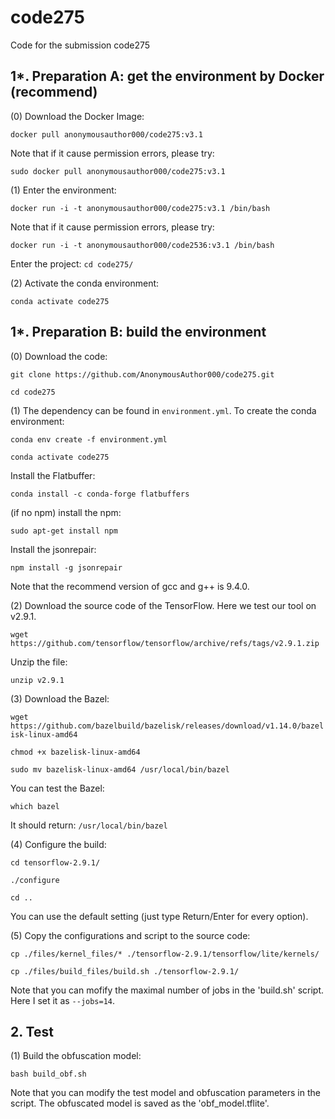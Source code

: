 # code275

Code for the submission code275

## 1*. Preparation A: get the environment by Docker (recommend)

(0) Download the Docker Image:

`docker pull anonymousauthor000/code275:v3.1`

Note that if it cause permission errors, please try: 

`sudo docker pull anonymousauthor000/code275:v3.1`

(1) Enter the environment:

`docker run -i -t anonymousauthor000/code275:v3.1 /bin/bash`

Note that if it cause permission errors, please try: 

`docker run -i -t anonymousauthor000/code2536:v3.1 /bin/bash`

Enter the project:
`cd code275/`

(2) Activate the conda environment: 

`conda activate code275`

## 1*. Preparation B: build the environment

(0) Download the code:

`git clone https://github.com/AnonymousAuthor000/code275.git`

`cd code275`

(1) The dependency can be found in `environment.yml`. To create the conda environment:

`conda env create -f environment.yml`

`conda activate code275`

Install the Flatbuffer:

`conda install -c conda-forge flatbuffers`

(if no npm) install the npm:

`sudo apt-get install npm`

Install the jsonrepair:

`npm install -g jsonrepair`

Note that the recommend version of gcc and g++ is 9.4.0.


(2) Download the source code of the TensorFlow. Here we test our tool on v2.9.1.

`wget https://github.com/tensorflow/tensorflow/archive/refs/tags/v2.9.1.zip`

Unzip the file:

`unzip v2.9.1`

(3) Download the Bazel:

`wget https://github.com/bazelbuild/bazelisk/releases/download/v1.14.0/bazelisk-linux-amd64`

`chmod +x bazelisk-linux-amd64`

`sudo mv bazelisk-linux-amd64 /usr/local/bin/bazel`

You can test the Bazel:

`which bazel`

It should return:
`/usr/local/bin/bazel`

(4) Configure the build:

`cd tensorflow-2.9.1/`

`./configure`

`cd ..`

You can use the default setting (just type Return/Enter for every option).

(5) Copy the configurations and script to the source code:  

`cp ./files/kernel_files/* ./tensorflow-2.9.1/tensorflow/lite/kernels/`

`cp ./files/build_files/build.sh ./tensorflow-2.9.1/`

Note that you can mofify the maximal number of jobs in the 'build.sh' script. Here I set it as `--jobs=14`. 

## 2. Test

(1) Build the obfuscation model:

`bash build_obf.sh`

Note that you can modify the test model and obfuscation parameters in the script. The obfuscated model is saved as the 'obf_model.tflite'.
